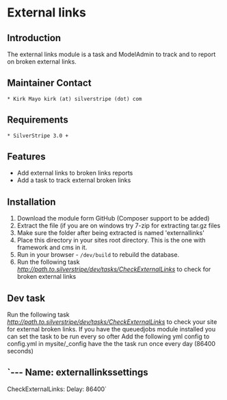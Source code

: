 # External links

## Introduction

The external links module is a task and ModelAdmin to track and to report on broken external links.

## Maintainer Contact

	* Kirk Mayo kirk (at) silverstripe (dot) com

## Requirements

	* SilverStripe 3.0 +

## Features

* Add external links to broken links reports
* Add a task to track external broken links

## Installation

 1. Download the module form GitHub (Composer support to be added)
 2. Extract the file (if you are on windows try 7-zip for extracting tar.gz files
 3. Make sure the folder after being extracted is named 'externallinks'
 4. Place this directory in your sites root directory. This is the one with framework and cms in it.
 5. Run in your browser - `/dev/build` to rebuild the database.
 6. Run the following task *http://path.to.silverstripe/dev/tasks/CheckExternalLinks* to check for broken external links

## Dev task ##

Run the following task *http://path.to.silverstripe/dev/tasks/CheckExternalLinks* to check your site for external
broken links.
If you have the queuedjobs module installed you can set the task to be run every so ofter
Add the following yml config to config.yml in mysite/_config have the the task run once every day (86400 seconds)

`---
Name: externallinkssettings
---
CheckExternalLinks:
  Delay: 86400`
